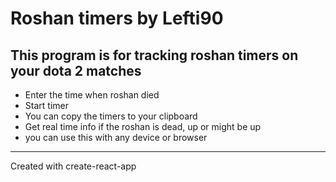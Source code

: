 # Roshan timers by Lefti90
## This program is for tracking roshan timers on your dota 2 matches
  - Enter the time when roshan died
  - Start timer
  - You can copy the timers to your clipboard
  - Get real time info if the roshan is dead, up or might be up
  - you can use this with any device or browser
---
Created with create-react-app